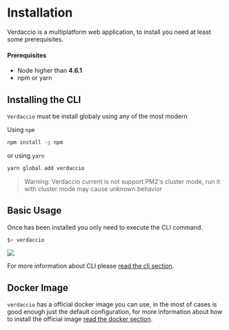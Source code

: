 # Installation

Verdaccio is a multiplatform web application, to install you need at least some prerequisites.

#### Prerequisites

* Node higher than **4.6.1**
* npm or yarn


## Installing the CLI

`Verdaccio` must be install globaly using any of the most modern

Using `npm` 

```bash
npm install -g npm

```
or using `yarn` 

```bash
yarn global add verdaccio

```

> Warning: Verdaccio current is not support PM2's cluster mode, run it with cluster mode may cause unknown behavior

## Basic Usage

Once has been installed you only need to execute the CLI command.

```bash
$> verdaccio
```

![](https://cdn-images-1.medium.com/max/720/1*jDHnZ7_68u5s1lFK2cygnA.gif)

For more information about CLI please [read the cli section](cli.md).

## Docker Image

`verdaccio` has a official docker image you can use, in the most of cases is good enough just the default configuration, for more information about how to install the official image [read the docker section](docker.md).
